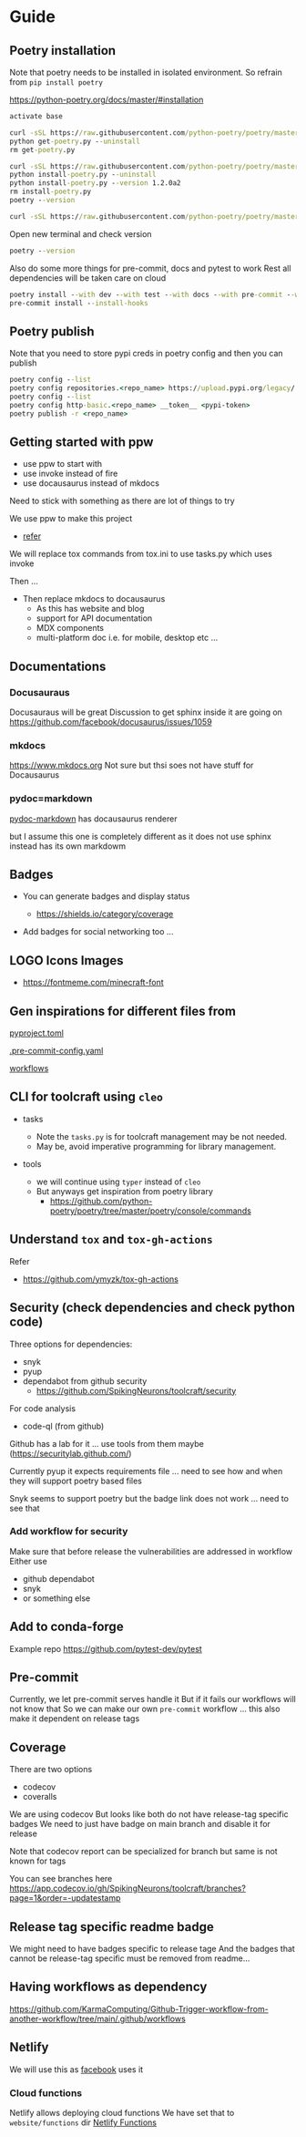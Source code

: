 # Guide

## Poetry installation

Note that poetry needs to be installed in isolated environment. So refrain from `pip install poetry`

https://python-poetry.org/docs/master/#installation

```bat
activate base

curl -sSL https://raw.githubusercontent.com/python-poetry/poetry/master/get-poetry.py > get-poetry.py
python get-poetry.py --uninstall
rm get-poetry.py

curl -sSL https://raw.githubusercontent.com/python-poetry/poetry/master/install-poetry.py > install-poetry.py
python install-poetry.py --uninstall
python install-poetry.py --version 1.2.0a2
rm install-poetry.py
poetry --version

curl -sSL https://raw.githubusercontent.com/python-poetry/poetry/master/install-poetry.py | python - --version 1.2.0a2
```

Open new terminal and check version

```bat
poetry --version
```

Also do some more things for pre-commit, docs and pytest to work
Rest all dependencies will be taken care on cloud

```bat
poetry install --with dev --with test --with docs --with pre-commit --with build --no-root
pre-commit install --install-hooks
```

## Poetry publish

Note that you need to store pypi creds in poetry config and then you can publish

```bat
poetry config --list
poetry config repositories.<repo_name> https://upload.pypi.org/legacy/
poetry config --list
poetry config http-basic.<repo_name> __token__ <pypi-token>
poetry publish -r <repo_name>
```

## Getting started with ppw

+ use ppw to start with
+ use invoke instead of fire
+ use docausaurus instead of mkdocs

Need to stick with something as there are lot of things to try

We use ppw to make this project
+ [refer](https://zillionare.github.io/cookiecutter-pypackage/tutorial/)

We will replace tox commands from tox.ini to use tasks.py which uses invoke

Then ...
+ Then replace mkdocs to docausaurus
  + As this has website and blog
  + support for API documentation
  + MDX components
  + multi-platform doc i.e. for mobile, desktop etc ...

## Documentations

### Docusauraus
Docusauraus will be great
Discussion to get sphinx inside it are going on
https://github.com/facebook/docusaurus/issues/1059

### mkdocs
https://www.mkdocs.org
Not sure but thsi soes not have stuff for Docausaurus
### pydoc=markdown
[pydoc-markdown](https://niklasrosenstein.github.io/pydoc-markdown/api/pydoc_markdown/renderers/docusaurus/) has docausaurus renderer

but I assume this one is completely different as it does not use sphinx instead has its own markdowm

## Badges

+ You can generate badges and display status
  + https://shields.io/category/coverage

+ Add badges for social networking too ...

## LOGO Icons Images

+ https://fontmeme.com/minecraft-font

## Gen inspirations for different files from

[pyproject.toml](https://github.com/python-poetry/poetry-core/blob/master/pyproject.toml)

[.pre-commit-config.yaml](https://github.com/python-poetry/poetry-core/blob/master/.pre-commit-config.yaml)

[workflows](https://github.com/python-poetry/poetry-core/tree/master/.github/workflows)


## CLI for toolcraft using `cleo`

+ tasks
  + Note the `tasks.py` is for toolcraft management may be not needed.
  + May be, avoid imperative programming for library management.


+ tools
  + we will continue using `typer` instead of `cleo`
  + But anyways get inspiration from poetry library
    + https://github.com/python-poetry/poetry/tree/master/poetry/console/commands

## Understand `tox` and `tox-gh-actions`

Refer
+ https://github.com/ymyzk/tox-gh-actions


## Security (check dependencies and check python code)

Three options for dependencies:
+ snyk
+ pyup
+ dependabot from github security
  + https://github.com/SpikingNeurons/toolcraft/security

For code analysis
+ code-ql (from github)

Github has a lab for it ... use tools from them maybe (https://securitylab.github.com/)

Currently pyup it expects requirements file ... need to see how and when they will support poetry based files

Snyk seems to support poetry but the badge link does not work ... need to see that

### Add workflow for security

Make sure that before release the vulnerabilities are addressed in workflow
Either use
+ github dependabot
+ snyk
+ or something else

## Add to conda-forge
Example repo https://github.com/pytest-dev/pytest


## Pre-commit

Currently, we let pre-commit serves handle it
But if it fails our workflows will not know that
So we can make our own `pre-commit` workflow ... this also make it dependent on release tags

## Coverage

There are two options
+ codecov
+ coveralls

We are using codecov
But looks like both do not have release-tag specific badges
We need to just have badge on main branch and disable it for release

Note that codecov report can be specialized for branch but same is not known for tags

You can see branches here
https://app.codecov.io/gh/SpikingNeurons/toolcraft/branches?page=1&order=-updatestamp


## Release tag specific readme badge

We might need to have badges specific to release tage
And the badges that cannot be release-tag specific must be removed from readme...


## Having workflows as dependency

https://github.com/KarmaComputing/Github-Trigger-workflow-from-another-workflow/tree/main/.github/workflows


## Netlify

We will use this as [facebook](https://github.com/facebook/docusaurus/edit/main/README.md) uses it


### Cloud functions

Netlify allows deploying cloud functions
We have set that to `website/functions` dir
[Netlify Functions](https://docs.netlify.com/functions/build-with-typescript/)
